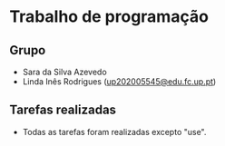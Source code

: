 
# Trabalho de programação

## Grupo

- Sara da Silva Azevedo
- Linda Inês Rodrigues (up202005545@edu.fc.up.pt)

## Tarefas realizadas
- Todas as tarefas foram realizadas excepto "use".





